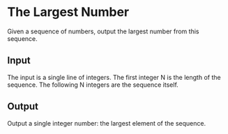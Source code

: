 # The Largest Number
Given a sequence of numbers, output the largest number from this sequence.

## Input
The input is a single line of integers. The first integer N is the length of the sequence. The following N integers are the sequence itself.

## Output
Output a single integer number: the largest element of the sequence.
